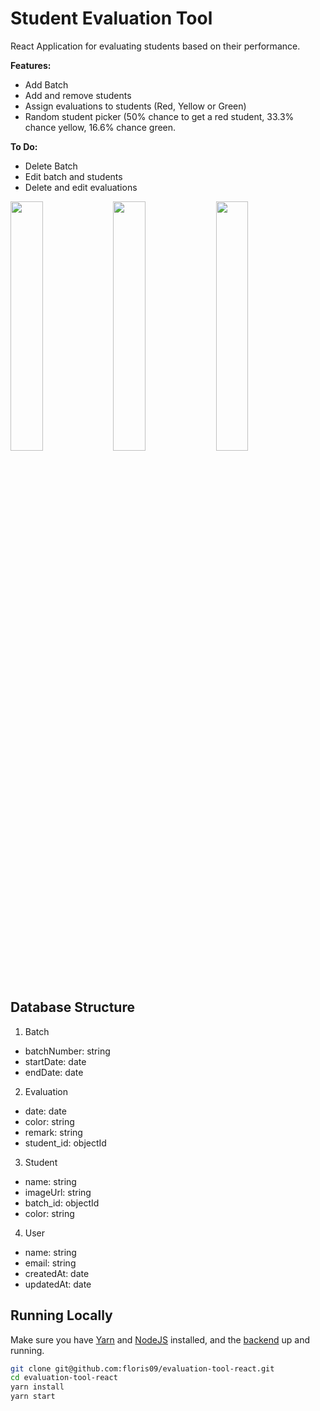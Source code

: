 # Student Evaluation Tool

React Application for evaluating students based on their performance. 

**Features:**
- Add Batch
- Add and remove students
- Assign evaluations to students (Red, Yellow or Green)
- Random student picker (50% chance to get a red student, 33.3% chance yellow, 16.6% chance green.

**To Do:**
- Delete Batch
- Edit batch and students
- Delete and edit evaluations

<img src="https://github.com/floris09/evaluation-tool-react/blob/master/src/images/Screen%20Shot%202017-12-03%20at%2022.08.06.png" width="32%" align="left" />

<img src="https://github.com/floris09/evaluation-tool-react/blob/master/src/images/Screen%20Shot%202017-12-03%20at%2022.09.38.png" width="32%" align="left" />

<img src="https://github.com/floris09/evaluation-tool-react/blob/master/src/images/Screen%20Shot%202017-12-03%20at%2022.10.17.png" width="32%" align="left" />

<br clear="left" />

## Database Structure

1. Batch

  * batchNumber: string
  * startDate: date
  * endDate: date
  
2. Evaluation

  * date: date
  * color: string
  * remark: string
  * student_id: objectId
  
3. Student

  * name: string
  * imageUrl: string
  * batch_id: objectId
  * color: string
  
4. User
  
  * name: string
  * email: string
  * createdAt: date
  * updatedAt: date

## Running Locally

Make sure you have [Yarn](https://yarnpkg.com/en/) and [NodeJS](https://nodejs.org/en/) installed, and the [backend](https://github.com/floris09/evaluation-tool-api) up and running.

```bash
git clone git@github.com:floris09/evaluation-tool-react.git
cd evaluation-tool-react
yarn install
yarn start
```
